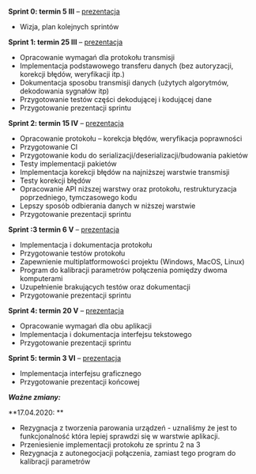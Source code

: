 **Sprint 0:  termin 5 III** &ndash; [prezentacja](https://docs.google.com/presentation/d/1DscUeyppXXEtgZ1-d9T5rzB9PWKlJ8LDe_w7wDL5As0/edit?usp=sharing)

-   Wizja, plan kolejnych sprintów

**Sprint 1:  termin 25 III** &ndash; [prezentacja](https://docs.google.com/presentation/d/15KxHYvzlqLRodGa-oZqMQ63rdSrYAPGrD72P5Q6aOhY/edit?usp=sharing)

-   Opracowanie wymagań dla protokołu transmisji
-   Implementacja podstawowego transferu danych (bez autoryzacji, korekcji błędów, weryfikacji itp.)
-   Dokumentacja sposobu transmisji danych (użytych algorytmów, dekodowania sygnałów itp)
-   Przygotowanie testów części dekodującej i kodującej dane
-   Przygotowanie prezentacji sprintu

**Sprint 2: termin 15 IV** &ndash; [prezentacja](https://docs.google.com/presentation/d/18G3X2wtMrt-GHr3P81ekFlSrtS8_PEWGzMDFLG9734Y/edit?usp=sharing)

-   Opracowanie protokołu &ndash; korekcja błędów, weryfikacja poprawności
-   Przygotowanie CI
-   Przygotowanie kodu do serializacji/deserializacji/budowania pakietów
-   Testy implementacji pakietów
-   Implementacja korekcji błędów na najniższej warstwie transmisji
-   Testy korekcji błędów
-   Opracowanie API niższej warstwy oraz protokołu, restrukturyzacja poprzedniego, tymczasowego kodu
-   Lepszy sposób odbierania danych w niższej warstwie
-   Przygotowanie prezentacji sprintu

**Sprint :3 termin  6 V** &ndash; [prezentacja](https://docs.google.com/presentation/d/1klT1MrT12kjXYV5IA1SvpvBOZUriEa8gWAeXBoH2opM/edit?usp=sharing)

-   Implementacja i dokumentacja protokołu
-   Przygotowanie testów protokołu
-   Zapewnienie multiplatformowości projektu (Windows, MacOS, Linux)
-   Program do kalibracji parametrów połączenia pomiędzy dwoma komputerami
-   Uzupełnienie brakujących testów oraz dokumentacji
-   Przygotowanie prezentacji sprintu

**Sprint 4:  termin 20 V** &ndash; [prezentacja](https://docs.google.com/presentation/d/1dg1wWAaySBWlsM0C6T_dh4fH93O8rQSc3n0k7kVr204/edit?usp=sharing)

-   Opracowanie wymagań dla obu aplikacji
-   Implementacja i dokumentacja interfejsu tekstowego
-   Przygotowanie prezentacji sprintu

**Sprint 5:  termin 3 VI** &ndash; [prezentacja](https://docs.google.com/presentation/d/1PONbjVjetKBLNgAhtQiNSCEuVeRZLTXa2seVdr9pF5U/edit?usp=sharing)

-   Implementacja interfejsu graficznego
-   Przygotowanie prezentacji końcowej


***Ważne zmiany:***

**17.04.2020: **

-   Rezygnacja z tworzenia parowania urządzeń - uznaliśmy że jest to funkcjonalność która lepiej sprawdzi się w warstwie aplikacji.
-   Przeniesienie implementacji protokołu ze sprintu 2 na 3
-   Rezygnacja z autonegocjacji połączenia, zamiast tego program do kalibracji parametrów


